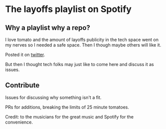 # The layoffs playlist on Spotify

## Why a playlist why a repo? 

I love tomato and the amount of layoffs publicity in the tech space went on my nerves so I needed a safe space. Then I though maybe others will like it. 

Posted it on [twitter](). 

But then I thought tech folks may just like to come here and discuss it as issues. 

## Contribute

Issues for discussing why something isn't a fit.

PRs for additions, breaking the limits of 25 minute tomatoes. 

Credit: to the musicians for the great music and Spotify for the convenience. 
